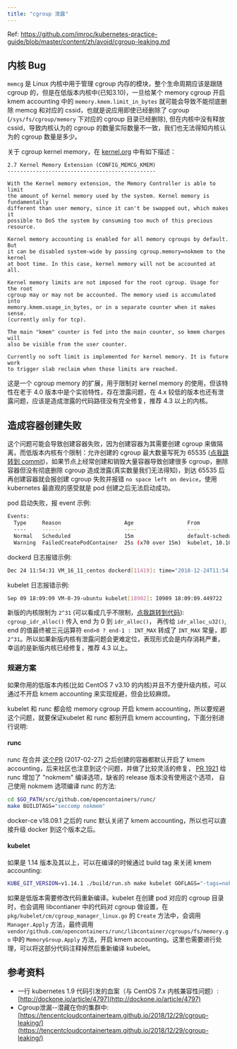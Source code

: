 ```yaml
---
title: "cgroup 泄露"
---
```

Ref: https://github.com/imroc/kubernetes-practice-guide/blob/master/content/zh/avoid/cgroup-leaking.md


## 内核 Bug

`memcg` 是 Linux 内核中用于管理 cgroup 内存的模块，整个生命周期应该是跟随 cgroup 的，但是在低版本内核中\(已知3.10\)，一旦给某个 memory cgroup 开启 kmem accounting 中的 `memory.kmem.limit_in_bytes` 就可能会导致不能彻底删除 memcg 和对应的 cssid，也就是说应用即使已经删除了 cgroup \(`/sys/fs/cgroup/memory` 下对应的 cgroup 目录已经删除\), 但在内核中没有释放 cssid，导致内核认为的 cgroup 的数量实际数量不一致，我们也无法得知内核认为的 cgroup 数量是多少。

关于 cgroup kernel memory，在 [kernel.org](https://www.kernel.org/doc/html/latest/admin-guide/cgroup-v1/memory.html#kernel-memory-extension-config-memcg-kmem) 中有如下描述：

```
2.7 Kernel Memory Extension (CONFIG_MEMCG_KMEM)
-----------------------------------------------

With the Kernel memory extension, the Memory Controller is able to limit
the amount of kernel memory used by the system. Kernel memory is fundamentally
different than user memory, since it can't be swapped out, which makes it
possible to DoS the system by consuming too much of this precious resource.

Kernel memory accounting is enabled for all memory cgroups by default. But
it can be disabled system-wide by passing cgroup.memory=nokmem to the kernel
at boot time. In this case, kernel memory will not be accounted at all.

Kernel memory limits are not imposed for the root cgroup. Usage for the root
cgroup may or may not be accounted. The memory used is accumulated into
memory.kmem.usage_in_bytes, or in a separate counter when it makes sense.
(currently only for tcp).

The main "kmem" counter is fed into the main counter, so kmem charges will
also be visible from the user counter.

Currently no soft limit is implemented for kernel memory. It is future work
to trigger slab reclaim when those limits are reached.
```

这是一个 cgroup memory 的扩展，用于限制对 kernel memory 的使用，但该特性在老于 4.0 版本中是个实验特性，存在泄露问题，在 4.x 较低的版本也还有泄露问题，应该是造成泄露的代码路径没有完全修复，推荐 4.3 以上的内核。

## 造成容器创建失败

这个问题可能会导致创建容器失败，因为创建容器为其需要创建 cgroup 来做隔离，而低版本内核有个限制：允许创建的 cgroup 最大数量写死为 65535 \([点我跳转到 commit](https://github.com/torvalds/linux/commit/38460b48d06440de46b34cb778bd6c4855030754#diff-c04090c51d3c6700c7128e84c58b1291R3384)\)，如果节点上经常创建和销毁大量容器导致创建很多 cgroup，删除容器但没有彻底删除 cgroup 造成泄露\(真实数量我们无法得知\)，到达 65535 后再创建容器就会报创建 cgroup 失败并报错 `no space left on device`，使用 kubernetes 最直观的感受就是 pod 创建之后无法启动成功。

pod 启动失败，报 event 示例:

``` bash
Events:
  Type     Reason                    Age                 From                   Message
  ----     ------                    ----                ----                   -------
  Normal   Scheduled                 15m                 default-scheduler      Successfully assigned jenkins/jenkins-7845b9b665-nrvks to 10.10.252.4
  Warning  FailedCreatePodContainer  25s (x70 over 15m)  kubelet, 10.10.252.4  unable to ensure pod container exists: failed to create container for [kubepods besteffort podc6eeec88-8664-11e9-9524-5254007057ba] : mkdir /sys/fs/cgroup/memory/kubepods/besteffort/podc6eeec88-8664-11e9-9524-5254007057ba: no space left on device
```

dockerd 日志报错示例:

``` bash
Dec 24 11:54:31 VM_16_11_centos dockerd[11419]: time="2018-12-24T11:54:31.195900301+08:00" level=error msg="Handler for POST /v1.31/containers/b98d4aea818bf9d1d1aa84079e1688cd9b4218e008c58a8ef6d6c3c106403e7b/start returned error: OCI runtime create failed: container_linux.go:348: starting container process caused \"process_linux.go:279: applying cgroup configuration for process caused \\\"mkdir /sys/fs/cgroup/memory/kubepods/burstable/pod79fe803c-072f-11e9-90ca-525400090c71/b98d4aea818bf9d1d1aa84079e1688cd9b4218e008c58a8ef6d6c3c106403e7b: no space left on device\\\"\": unknown"
```

kubelet 日志报错示例:

``` bash
Sep 09 18:09:09 VM-0-39-ubuntu kubelet[18902]: I0909 18:09:09.449722   18902 remote_runtime.go:92] RunPodSandbox from runtime service failed: rpc error: code = Unknown desc = failed to start sandbox container for pod "osp-xxx-com-ljqm19-54bf7678b8-bvz9s": Error response from daemon: oci runtime error: container_linux.go:247: starting container process caused "process_linux.go:258: applying cgroup configuration for process caused \"mkdir /sys/fs/cgroup/memory/kubepods/burstable/podf1bd9e87-1ef2-11e8-afd3-fa163ecf2dce/8710c146b3c8b52f5da62e222273703b1e3d54a6a6270a0ea7ce1b194f1b5053: no space left on device\""
```

新版的内核限制为 `2^31` \(可以看成几乎不限制，[点我跳转到代码](https://github.com/torvalds/linux/blob/3120b9a6a3f7487f96af7bd634ec49c87ef712ab/kernel/cgroup/cgroup.c#L5233)\): `cgroup_idr_alloc()` 传入 end 为 0 到 `idr_alloc()`， 再传给 `idr_alloc_u32()`, end 的值最终被三元运算符 `end>0 ? end-1 : INT_MAX` 转成了 `INT_MAX` 常量，即 `2^31`。所以如果新版内核有泄露问题会更难定位，表现形式会是内存消耗严重，幸运的是新版内核已经修复，推荐 4.3 以上。

### 规避方案

如果你用的低版本内核\(比如 CentOS 7 v3.10 的内核\)并且不方便升级内核，可以通过不开启 kmem accounting 来实现规避，但会比较麻烦。

kubelet 和 runc 都会给 memory cgroup 开启 kmem accounting，所以要规避这个问题，就要保证kubelet 和 runc 都别开启 kmem accounting，下面分别进行说明:

#### runc

runc 在合并 [这个PR](https://github.com/opencontainers/runc/pull/1350/files) \(2017-02-27\) 之后创建的容器都默认开启了 kmem accounting，后来社区也注意到这个问题，并做了比较灵活的修复， [PR 1921](https://github.com/opencontainers/runc/pull/1921) 给 runc 增加了 "nokmem" 编译选项，缺省的 release 版本没有使用这个选项， 自己使用 nokmem 选项编译 runc 的方法:

``` bash
cd $GO_PATH/src/github.com/opencontainers/runc/
make BUILDTAGS="seccomp nokmem"
```

docker-ce v18.09.1 之后的 runc 默认关闭了 kmem accounting，所以也可以直接升级 docker 到这个版本之后。

#### kubelet

如果是 1.14 版本及其以上，可以在编译的时候通过 build tag 来关闭 kmem accounting:

``` bash
KUBE_GIT_VERSION=v1.14.1 ./build/run.sh make kubelet GOFLAGS="-tags=nokmem"
```

如果是低版本需要修改代码重新编译。kubelet 在创建 pod 对应的 cgroup 目录时，也会调用 libcontianer 中的代码对 cgroup 做设置，在 `pkg/kubelet/cm/cgroup_manager_linux.go` 的 `Create` 方法中，会调用 `Manager.Apply` 方法，最终调用 `vendor/github.com/opencontainers/runc/libcontainer/cgroups/fs/memory.go` 中的 `MemoryGroup.Apply` 方法，开启 kmem accounting。这里也需要进行处理，可以将这部分代码注释掉然后重新编译 kubelet。

## 参考资料

* 一行 kubernetes 1.9 代码引发的血案（与 CentOS 7.x 内核兼容性问题）: [http://dockone.io/article/4797](http://dockone.io/article/4797)
* Cgroup泄漏--潜藏在你的集群中: [https://tencentcloudcontainerteam.github.io/2018/12/29/cgroup-leaking/](https://tencentcloudcontainerteam.github.io/2018/12/29/cgroup-leaking/)
